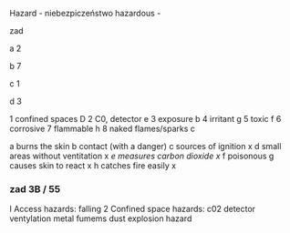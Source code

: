 Hazard - niebezpiczeństwo 
hazardous - 




zad 


a 2 


b  7

c 1 

d 3



1 confined spaces D
2 C0, detector e
3 exposure b
4 irritant g
5 toxic f 
6 corrosive 
7 flammable h 
8 naked flames/sparks c

a burns the skin 
b contact (with a danger)
c sources of ignition x 
d small areas without ventitation x 
*e measures carbon dioxide x*
f poisonous
g causes skin to react x
h catches fire easily x


### zad 3B / 55
I Access hazards: falling 
2 Confined space hazards:  c02 detector  ventylation metal fumems 
dust 
explosion hazard
